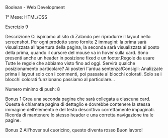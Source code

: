 Boolean - Web Development

1° Mese: HTML/CSS

Esercizio 9

Descrizione
Ci ispiriamo al sito di Zalando per riprodurre il layout nello screenshot. Per ogni prodotto 
sono fornite 2 immagini: la prima sarà visualizzata all'apertura della pagina, la seconda sarà visualizzata al posto della prima, quando il 
cursore del mouse va in hover sulla card. Sono presenti anche un header in posizione fixed e un footer.Regole da usare Tutte le regole che abbiamo visto fino ad oggi. Servirà qualche posizionamento particolare? Ai posteri l'ardua sentenza!Consigli:
 Analizzate prima il layout solo con i commenti, poi passate ai blocchi colorati. Solo se i blocchi colorati funzionano passiamo al 
particolare...

Numero minimo di push: 8

Bonus 1 Crea una seconda pagina che sarà collegata a ciascuna card. Questa è chiamata pagina di dettaglio e dovrebbe contenere la stessa immagine dell’elemento e del testo 
descrittivo correttamente impaginati. Ricorda di mantenere lo stesso header e una corretta navigazione tra le pagine.

Bonus 2 All'hover sul cuoricino, questo diventa rosso
Buon lavoro!